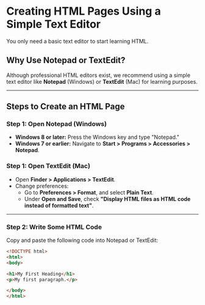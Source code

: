 # Creating HTML Pages Using a Simple Text Editor

You only need a basic text editor to start learning HTML.

## Why Use Notepad or TextEdit?
Although professional HTML editors exist, we recommend using a simple text editor like **Notepad** (Windows) or **TextEdit** (Mac) for learning purposes.

---

## Steps to Create an HTML Page

### Step 1: Open Notepad (Windows)
- **Windows 8 or later:** Press the Windows key and type "Notepad."
- **Windows 7 or earlier:** Navigate to **Start > Programs > Accessories > Notepad**.

### Step 1: Open TextEdit (Mac)
- Open **Finder > Applications > TextEdit**.
- Change preferences:
  - Go to **Preferences > Format**, and select **Plain Text**.
  - Under **Open and Save**, check **"Display HTML files as HTML code instead of formatted text"**.

---

### Step 2: Write Some HTML Code
Copy and paste the following code into Notepad or TextEdit:

```html
<!DOCTYPE html>
<html>
<body>

<h1>My First Heading</h1>
<p>My first paragraph.</p>

</body>
</html>

